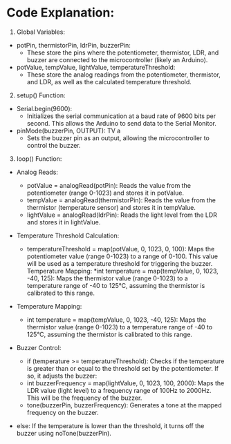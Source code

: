 
# Code Explanation:


1. Global Variables:
+ potPin, thermistorPin, ldrPin, buzzerPin:
   * These store the pins where the potentiometer, thermistor, LDR, and buzzer are connected to the microcontroller (likely an Arduino).
+ potValue, tempValue, lightValue, temperatureThreshold:
   * These store the analog readings from the potentiometer, thermistor, and LDR, as well as the calculated temperature threshold.

2. setup() Function:
+ Serial.begin(9600):
    * Initializes the serial communication at a baud rate of 9600 bits per second. This allows the Arduino to send data to the Serial Monitor.
+ pinMode(buzzerPin, OUTPUT): TV a
    * Sets the buzzer pin as an output, allowing the microcontroller to control the buzzer.


3. loop() Function:
+ Analog Reads:

    * potValue = analogRead(potPin): Reads the value from the potentiometer (range 0-1023) and stores it in potValue.
    * tempValue = analogRead(thermistorPin): Reads the value from the thermistor (temperature sensor) and stores it in tempValue.
    * lightValue = analogRead(ldrPin): Reads the light level from the LDR and stores it in lightValue.


+ Temperature Threshold Calculation:
    * temperatureThreshold = map(potValue, 0, 1023, 0, 100): Maps the potentiometer value (range 0-1023) to a range of 0-100. This value will be used as a temperature threshold for triggering the buzzer.
Temperature Mapping:
    *int temperature = map(tempValue, 0, 1023, -40, 125): Maps the thermistor value (range 0-1023) to a temperature range of -40 to 125°C, assuming the thermistor is calibrated to this range.

+ Temperature Mapping:
    * int temperature = map(tempValue, 0, 1023, -40, 125): Maps the thermistor value (range 0-1023) to a temperature range of -40 to 125°C, assuming the thermistor is calibrated to this range.
 

+ Buzzer Control:

    * if (temperature >= temperatureThreshold): Checks if the temperature is greater than or equal to the threshold set by the potentiometer. If so, it adjusts the buzzer:
    * int buzzerFrequency = map(lightValue, 0, 1023, 100, 2000): Maps the LDR value (light level) to a frequency range of 100Hz to 2000Hz. This will be the frequency of the buzzer.
    * tone(buzzerPin, buzzerFrequency): Generates a tone at the mapped frequency on the buzzer.
* else: If the temperature is lower than the threshold, it turns off the buzzer using noTone(buzzerPin).
